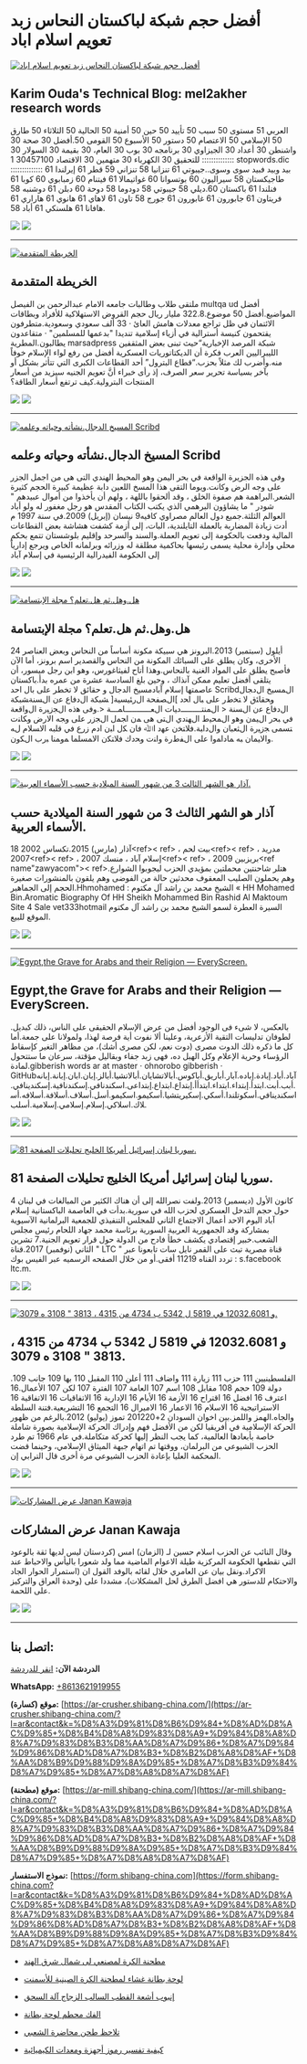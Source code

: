 # أفضل حجم شبكة لباكستان النحاس زبد تعويم اسلام اباد

<a href="https://swt.shibang-china.com/?l=ar&img&k=%D8%A3%D9%81%D8%B6%D9%84+%D8%AD%D8%AC%D9%85+%D8%B4%D8%A8%D9%83%D8%A9+%D9%84%D8%A8%D8%A7%D9%83%D8%B3%D8%AA%D8%A7%D9%86+%D8%A7%D9%84%D9%86%D8%AD%D8%A7%D8%B3+%D8%B2%D8%A8%D8%AF+%D8%AA%D8%B9%D9%88%D9%8A%D9%85+%D8%A7%D8%B3%D9%84%D8%A7%D9%85+%D8%A7%D8%A8%D8%A7%D8%AF" target="_blank">![أفضل حجم شبكة لباكستان النحاس زبد تعويم اسلام اباد](http://static.shibang-china.com/all-800x300/357.jpg)</a>

## Karim Ouda&#39;s Technical Blog: mel2akher research words
العربي 51 مستوى 50 سبب 50 تأييد 50 حين 50 أمنية 50 الحالية 50 الثلاثاء 50 طارق 50 الإسلامي 50 الاعتصام 50 دستور 50 الأسبوع 50 القومى 50.أفضل 30 صحة 30 واشنطن 30 أعداد 30 الجيزاوي 30 برنامجه 30 بوب 30 العام، 30 بقيمة 30 السولار 30 للتحقيق 30 الكهرباء 30 متهمين 30 الاقتصاد 30457100 1 :::::::::::::: stopwords.dic :::::::::::::: بيد وبيد فبيد سوى وسوى..جيبوتي 61 تنزانيا 58 تنزاني 59 قطر 61 إيرلندا 61 طاجيكستان 58 سيراليون 60 بوتسوانا 60 غواتيمالا 61 فيتنام 60 زمبابوي 60 كوبا 61 فنلندا 61 باكستان 60.ديلي 58 جيبوتي 58 دودوما 58 دوحة 60 دبلن 61 دوشنبه 58 فريتاون 61 جابورون 61 غابورون 61 جورج 58 تاون 61 لاهاي 61 هانوي 61 هاراري 61 هافانا 61 هلسنكي 61 أباد 58.


<a href="https://whatsapp.shibangsoft.com/WhatsApp.php" target="_blank" title="WhatsApp">![](http://static.shibang-china.com/icon/whatsapp.png)</a> <a href="https://swt.shibang-china.com/?l=ar&icon&k=%D8%A3%D9%81%D8%B6%D9%84+%D8%AD%D8%AC%D9%85+%D8%B4%D8%A8%D9%83%D8%A9+%D9%84%D8%A8%D8%A7%D9%83%D8%B3%D8%AA%D8%A7%D9%86+%D8%A7%D9%84%D9%86%D8%AD%D8%A7%D8%B3+%D8%B2%D8%A8%D8%AF+%D8%AA%D8%B9%D9%88%D9%8A%D9%85+%D8%A7%D8%B3%D9%84%D8%A7%D9%85+%D8%A7%D8%A8%D8%A7%D8%AF" target="_blank">![](http://static.shibang-china.com/icon/chat-ar.png)</a>

---

<a href="https://swt.shibang-china.com/?l=ar&img&k=%D8%A3%D9%81%D8%B6%D9%84+%D8%AD%D8%AC%D9%85+%D8%B4%D8%A8%D9%83%D8%A9+%D9%84%D8%A8%D8%A7%D9%83%D8%B3%D8%AA%D8%A7%D9%86+%D8%A7%D9%84%D9%86%D8%AD%D8%A7%D8%B3+%D8%B2%D8%A8%D8%AF+%D8%AA%D8%B9%D9%88%D9%8A%D9%85+%D8%A7%D8%B3%D9%84%D8%A7%D9%85+%D8%A7%D8%A8%D8%A7%D8%AF" target="_blank">![الخريطة المتقدمة](http://static.shibang-china.com/all-800x300/307.jpg)</a>

## الخريطة المتقدمة
ملتقى طلاب وطالبات جامعه الامام عبدالرحمن بن الفيصل multqa ud أفضل المواضيع.أفضل 50 موضوع.322.8 مليار ريال حجم القروض الاستهلاكية للأفراد وبطاقات الائتمان في ظل تراجع معدلات هامش العائ &middot; 33 ألف سعودي وسعودية.متطرفون يقتحمون كنيسة أسترالية في أزياء إسلامية تنديدا &quot;بدعمها للمسلمين&quot; &middot; متقاعدون يطالبون.المطرية marsadpress شبكة المرصد الإخبارية“حيث تبنى بعض المثقفين الليبراليين العرب فكرة أن الديكتاتوريات العسكرية أفضل من رفع لواء الإسلام خوفاً منه.وأضرب لك مثلاً بحزب.“قطاع البترول” أحد القطاعات الكبرى التي تتأثر بشكل أو بآخر بسياسة تحرير سعر الصرف، إذ رأى خبراء أنَّ تعويم الجنيه سيزيد من أسعار المنتجات البترولية.كيف ترتفع أسعار الطاقة؟


<a href="https://whatsapp.shibangsoft.com/WhatsApp.php" target="_blank" title="WhatsApp">![](http://static.shibang-china.com/icon/whatsapp.png)</a> <a href="https://swt.shibang-china.com/?l=ar&icon&k=%D8%A3%D9%81%D8%B6%D9%84+%D8%AD%D8%AC%D9%85+%D8%B4%D8%A8%D9%83%D8%A9+%D9%84%D8%A8%D8%A7%D9%83%D8%B3%D8%AA%D8%A7%D9%86+%D8%A7%D9%84%D9%86%D8%AD%D8%A7%D8%B3+%D8%B2%D8%A8%D8%AF+%D8%AA%D8%B9%D9%88%D9%8A%D9%85+%D8%A7%D8%B3%D9%84%D8%A7%D9%85+%D8%A7%D8%A8%D8%A7%D8%AF" target="_blank">![](http://static.shibang-china.com/icon/chat-ar.png)</a>

---

<a href="https://swt.shibang-china.com/?l=ar&img&k=%D8%A3%D9%81%D8%B6%D9%84+%D8%AD%D8%AC%D9%85+%D8%B4%D8%A8%D9%83%D8%A9+%D9%84%D8%A8%D8%A7%D9%83%D8%B3%D8%AA%D8%A7%D9%86+%D8%A7%D9%84%D9%86%D8%AD%D8%A7%D8%B3+%D8%B2%D8%A8%D8%AF+%D8%AA%D8%B9%D9%88%D9%8A%D9%85+%D8%A7%D8%B3%D9%84%D8%A7%D9%85+%D8%A7%D8%A8%D8%A7%D8%AF" target="_blank">![المسيخ الدجال.نشأته وحياته وعلمه Scribd](http://static.shibang-china.com/all-800x300/877.jpg)</a>

## المسيخ الدجال.نشأته وحياته وعلمه Scribd
وفى هذه الجزيرة الواقعة في بحر اليمن وهو المحيط الهندي التى هى من اجمل الجزر على وجه الرض وكانت.ويوما التقى هذا المسخ اللعين دابة عظيمة كبيرة الحجم كثيرة الشعر.البراهمة هم صفوة الخلق ، وقد ألحقوا باللهة ، ولهم أن يأخذوا من أموال عبيدهم &quot; شودر &quot; ما يشاؤون البرهمي الذي يكتب الكتاب المقدس هو رجل مغفور له ولو أباد العوالم الثلثة.جميع دول العالم مصراوي كافيه9 نيسان (إبريل) 2009.في سنة 1997 م أدت زيادة المضاربة بالعملة التايلندية، البات، إلى أزمة كشفت هشاشة بعض القطاعات المالية ودفعت بالحكومة إلى تعويم العملة.والسند والسرحد وإقليم بلوشستان تتمع بحكم محلي وإدارة محلية يسمى رئيسها بحاكمية مطلقة له وزرائه وبرلمانه الخاص ويرجع إدارياً إلى الحكومة الفيدرالية الرئيسية في إسلام آباد


<a href="https://whatsapp.shibangsoft.com/WhatsApp.php" target="_blank" title="WhatsApp">![](http://static.shibang-china.com/icon/whatsapp.png)</a> <a href="https://swt.shibang-china.com/?l=ar&icon&k=%D8%A3%D9%81%D8%B6%D9%84+%D8%AD%D8%AC%D9%85+%D8%B4%D8%A8%D9%83%D8%A9+%D9%84%D8%A8%D8%A7%D9%83%D8%B3%D8%AA%D8%A7%D9%86+%D8%A7%D9%84%D9%86%D8%AD%D8%A7%D8%B3+%D8%B2%D8%A8%D8%AF+%D8%AA%D8%B9%D9%88%D9%8A%D9%85+%D8%A7%D8%B3%D9%84%D8%A7%D9%85+%D8%A7%D8%A8%D8%A7%D8%AF" target="_blank">![](http://static.shibang-china.com/icon/chat-ar.png)</a>

---

<a href="https://swt.shibang-china.com/?l=ar&img&k=%D8%A3%D9%81%D8%B6%D9%84+%D8%AD%D8%AC%D9%85+%D8%B4%D8%A8%D9%83%D8%A9+%D9%84%D8%A8%D8%A7%D9%83%D8%B3%D8%AA%D8%A7%D9%86+%D8%A7%D9%84%D9%86%D8%AD%D8%A7%D8%B3+%D8%B2%D8%A8%D8%AF+%D8%AA%D8%B9%D9%88%D9%8A%D9%85+%D8%A7%D8%B3%D9%84%D8%A7%D9%85+%D8%A7%D8%A8%D8%A7%D8%AF" target="_blank">![هل.وهل.ثم هل.تعلم؟ مجلة الإبتسامة](http://static.shibang-china.com/all-800x300/693.jpg)</a>

## هل.وهل.ثم هل.تعلم؟ مجلة الإبتسامة
24 أيلول (سبتمبر) 2013.البرونز هي سبيكة مكونة أساساً من النحاس وبعض العناصر الأخرى، وكان يطلق على السبائك المكونة من النحاس والقصدير اسم برونز، أما الآن فأصبح يطلق على المواد الغنية بالنحاس.وهذا أتاح لفيثاغورس، وهو ابن رجل ميسور، أن يتلقى أفضل تعليم ممكن آنذاك ، وحين بلغ السادسة عشرة من عمره بدأ.باكستان عاصمتها إسلام آبادمسيخ الدجال و حقائق لا تخطر على بال احد Scribdﺍﻝﻤﺴﻴﺦ ﺍﻝﺩﺠﺎل ﻭﺤﻘﺎﺌﻕ ﻻ ﺘﺨﻁﺭ ﻋﻠﻰ ﺒﺎل ﺍﺤﺩ ]ﺍﻝﺼﻔﺤﺔ ﺍﻝﺭﺌﻴﺴﻴﺔ[ ﺸﺒﻜﺔ ﺍﻝﺩﻓﺎﻉ ﻋﻥ ﺍﻝﺴﻨﺔﺸﺒﻜﺔ ﺍﻝﺩﻓﺎﻉ ﻋﻥ ﺍﻝﺴﻨﺔ &lt; ﺍﻝﻤﻨﺘـــــــــﺩﻴﺎﺕ ﺍﻝﻌـــــــــــﺎﻤـــﺔ &lt;.ﻭﻓﻰ ﻫﺫﻩ ﺍﻝﺠﺯﻴﺭﺓ ﺍﻝﻭﺍﻗﻌﺔ ﻓﻲ ﺒﺤﺭ ﺍﻝﻴﻤﻥ ﻭﻫﻭ ﺍﻝﻤﺤﻴﻁ ﺍﻝﻬﻨﺩﻱ ﺍﻝﺘﻰ ﻫﻰ ﻤﻥ ﺍﺠﻤل ﺍﻝﺠﺯﺭ ﻋﻠﻰ ﻭﺠﻪ ﺍﻻﺭﺽ ﻭﻜﺎﻨﺕ ﺘﺴﻤﻰ ﺠﺯﻴﺭﺓ ﺍﻝﺜﻌﺒﺎﻥ ﻭﺍﻝﺩﺍﺒﺔ.ﻓﻼﺘﺨﻥ ﻋﻬﺩ ﺍﷲ ﻓﺎﻥ ﻜل ﺍﺒﻥ ﺍﺩﻡ ﺯﺭﻉ ﻓﻲ ﻗﻠﺒﻪ ﺍﻻﺴﻼﻡ ﻝﻪ ﻭﺍﻻﻴﻤﺎﻥ ﺒﻪ ﻤﺎﺩﺍﻤﻭﺍ ﻋﻠﻰ ﺍﻝﻔﻁﺭﺓ ﻭﺍﻨﺕ ﻭﺤﺩﻙ ﻓﻼﺘﻜﻥ ﺍﻻﻤﺴﻠﻤﺎ ﻤﻭﻤﻨﺎ ﺒﺭﺏ ﺍﻝﻜﻭﻥ.


<a href="https://whatsapp.shibangsoft.com/WhatsApp.php" target="_blank" title="WhatsApp">![](http://static.shibang-china.com/icon/whatsapp.png)</a> <a href="https://swt.shibang-china.com/?l=ar&icon&k=%D8%A3%D9%81%D8%B6%D9%84+%D8%AD%D8%AC%D9%85+%D8%B4%D8%A8%D9%83%D8%A9+%D9%84%D8%A8%D8%A7%D9%83%D8%B3%D8%AA%D8%A7%D9%86+%D8%A7%D9%84%D9%86%D8%AD%D8%A7%D8%B3+%D8%B2%D8%A8%D8%AF+%D8%AA%D8%B9%D9%88%D9%8A%D9%85+%D8%A7%D8%B3%D9%84%D8%A7%D9%85+%D8%A7%D8%A8%D8%A7%D8%AF" target="_blank">![](http://static.shibang-china.com/icon/chat-ar.png)</a>

---

<a href="https://swt.shibang-china.com/?l=ar&img&k=%D8%A3%D9%81%D8%B6%D9%84+%D8%AD%D8%AC%D9%85+%D8%B4%D8%A8%D9%83%D8%A9+%D9%84%D8%A8%D8%A7%D9%83%D8%B3%D8%AA%D8%A7%D9%86+%D8%A7%D9%84%D9%86%D8%AD%D8%A7%D8%B3+%D8%B2%D8%A8%D8%AF+%D8%AA%D8%B9%D9%88%D9%8A%D9%85+%D8%A7%D8%B3%D9%84%D8%A7%D9%85+%D8%A7%D8%A8%D8%A7%D8%AF" target="_blank">![آذار هو الشهر الثالث 3 من شهور السنة الميلادية حسب الأسماء العربية.](http://static.shibang-china.com/all-800x300/1137.jpg)</a>

## آذار هو الشهر الثالث 3 من شهور السنة الميلادية حسب الأسماء العربية.
18 آذار (مارس) 2015.تكساس 2002&lt;ref&gt;&lt; ref&gt; ، بيت لحم&lt;ref&gt;&lt; ref&gt; ، مدريد 2007&lt;ref&gt;&lt; ref&gt; ، إسلام آباد ، منسك 2007&lt;ref&gt;&lt; ref&gt; ، بريزبين 2009&lt;ref name&quot;zawyacom&quot;&gt;&lt; ref&gt;.هتلر شاحنتين محملتين بمؤيدي الحزب ليجوبوا الشوارع وهم يحملون الصليب المعقوف محدثين حالة من الفوضى وهم يلقون بالمنشورات صغيرة الحجم إلى الجماهير.Hhmohamed : الشيخ محمد بن راشد آل مكتوم « HH Mohamed Bin.Aromatic Biography Of HH Sheikh Mohammed Bin Rashid Al Maktoum Site 4 Sale vet333hotmail السيرة العطرة لسمو الشيخ محمد بن راشد آل مكتوم الموقع للبيع.


<a href="https://whatsapp.shibangsoft.com/WhatsApp.php" target="_blank" title="WhatsApp">![](http://static.shibang-china.com/icon/whatsapp.png)</a> <a href="https://swt.shibang-china.com/?l=ar&icon&k=%D8%A3%D9%81%D8%B6%D9%84+%D8%AD%D8%AC%D9%85+%D8%B4%D8%A8%D9%83%D8%A9+%D9%84%D8%A8%D8%A7%D9%83%D8%B3%D8%AA%D8%A7%D9%86+%D8%A7%D9%84%D9%86%D8%AD%D8%A7%D8%B3+%D8%B2%D8%A8%D8%AF+%D8%AA%D8%B9%D9%88%D9%8A%D9%85+%D8%A7%D8%B3%D9%84%D8%A7%D9%85+%D8%A7%D8%A8%D8%A7%D8%AF" target="_blank">![](http://static.shibang-china.com/icon/chat-ar.png)</a>

---

<a href="https://swt.shibang-china.com/?l=ar&img&k=%D8%A3%D9%81%D8%B6%D9%84+%D8%AD%D8%AC%D9%85+%D8%B4%D8%A8%D9%83%D8%A9+%D9%84%D8%A8%D8%A7%D9%83%D8%B3%D8%AA%D8%A7%D9%86+%D8%A7%D9%84%D9%86%D8%AD%D8%A7%D8%B3+%D8%B2%D8%A8%D8%AF+%D8%AA%D8%B9%D9%88%D9%8A%D9%85+%D8%A7%D8%B3%D9%84%D8%A7%D9%85+%D8%A7%D8%A8%D8%A7%D8%AF" target="_blank">![Egypt,the Grave for Arabs and their Religion — EveryScreen.](http://static.shibang-china.com/all-800x300/1063.jpg)</a>

## Egypt,the Grave for Arabs and their Religion — EveryScreen.
.بالعكس، لا شىء فى الوجود أفضل من عرض الإسلام الحقيقى على الناس، ذلك كبديل لطوفان تدليسات التقية الأزعرية، وعلينا ألا نفوت أية فرصة لهذا، ولمولانا على جمعة.أما كل ما ذكره ذلك الدوت مصرى (دوت نعم، لكن مصرى أشك)، من مظاهر التغير كإسقاط الرؤساء وحرية الإعلام وكل الهبل ده، فهى زبد جفاء وبقاليل مؤقتة، سرعان ما ستتحول لمادة.gibberish words ar at master · ohnorobo gibberish · GitHubآباد.أباد.إبادة.إباده.آبار.أباريق.أباكوس.أبالاتشايان.أبالاتشيا.أبالز.إبان.ابان.إبانة.إبانه.أبب.أبت.ابتدأ.إبتداء.ابتداء.ابتدأأ.إبتداع.ابتداع.إبتداعى.اسكندنافي.إسكندنافية.إسكندينافي.اسكندينافي.أسكوتلندا.أسكي.إسكيريتشيا.أسكيمو.اسكيمو.أسل.أسلاف.أسلافة.أسلافه.أسلاك.اسلاكي.إسلام.إسلامي.إسلامية.أسلب.


<a href="https://whatsapp.shibangsoft.com/WhatsApp.php" target="_blank" title="WhatsApp">![](http://static.shibang-china.com/icon/whatsapp.png)</a> <a href="https://swt.shibang-china.com/?l=ar&icon&k=%D8%A3%D9%81%D8%B6%D9%84+%D8%AD%D8%AC%D9%85+%D8%B4%D8%A8%D9%83%D8%A9+%D9%84%D8%A8%D8%A7%D9%83%D8%B3%D8%AA%D8%A7%D9%86+%D8%A7%D9%84%D9%86%D8%AD%D8%A7%D8%B3+%D8%B2%D8%A8%D8%AF+%D8%AA%D8%B9%D9%88%D9%8A%D9%85+%D8%A7%D8%B3%D9%84%D8%A7%D9%85+%D8%A7%D8%A8%D8%A7%D8%AF" target="_blank">![](http://static.shibang-china.com/icon/chat-ar.png)</a>

---

<a href="https://swt.shibang-china.com/?l=ar&img&k=%D8%A3%D9%81%D8%B6%D9%84+%D8%AD%D8%AC%D9%85+%D8%B4%D8%A8%D9%83%D8%A9+%D9%84%D8%A8%D8%A7%D9%83%D8%B3%D8%AA%D8%A7%D9%86+%D8%A7%D9%84%D9%86%D8%AD%D8%A7%D8%B3+%D8%B2%D8%A8%D8%AF+%D8%AA%D8%B9%D9%88%D9%8A%D9%85+%D8%A7%D8%B3%D9%84%D8%A7%D9%85+%D8%A7%D8%A8%D8%A7%D8%AF" target="_blank">![سوريا لبنان إسرائيل أمريكا الخليج تحليلات الصفحة 81.](http://static.shibang-china.com/all-800x300/456.jpg)</a>

## سوريا لبنان إسرائيل أمريكا الخليج تحليلات الصفحة 81.
4 كانون الأول (ديسمبر) 2013.ولفت نصرالله إلى أن هناك الكثير من المبالغات في لبنان حول حجم التدخل العسكري لحزب الله في سورية.بدأت في العاصمة الباكستانية إسلام آباد اليوم الاحد أعمال الاجتماع الثاني للمجلس التنفيذي للجمعية البرلمانية الآسيوية بمشاركة وفد الجمهورية العربية السورية برئاسة محمد جهاد اللحام رئيس مجلس الشعب.خبير إقتصادي يكشف خطأ فادح من الدولة حول قرار تعويم الجنية.7 تشرين الثاني (نوفمبر) 2017.قناة &quot; LTC &quot; قناة مصرية تبث على القمر نايل سات تابعونا عبر تردد القناه 11219 أفقى.أو من خلال الصفحه الرسميه عبر الفيس بوك : s.facebook ltc.m.


<a href="https://whatsapp.shibangsoft.com/WhatsApp.php" target="_blank" title="WhatsApp">![](http://static.shibang-china.com/icon/whatsapp.png)</a> <a href="https://swt.shibang-china.com/?l=ar&icon&k=%D8%A3%D9%81%D8%B6%D9%84+%D8%AD%D8%AC%D9%85+%D8%B4%D8%A8%D9%83%D8%A9+%D9%84%D8%A8%D8%A7%D9%83%D8%B3%D8%AA%D8%A7%D9%86+%D8%A7%D9%84%D9%86%D8%AD%D8%A7%D8%B3+%D8%B2%D8%A8%D8%AF+%D8%AA%D8%B9%D9%88%D9%8A%D9%85+%D8%A7%D8%B3%D9%84%D8%A7%D9%85+%D8%A7%D8%A8%D8%A7%D8%AF" target="_blank">![](http://static.shibang-china.com/icon/chat-ar.png)</a>

---

<a href="https://swt.shibang-china.com/?l=ar&img&k=%D8%A3%D9%81%D8%B6%D9%84+%D8%AD%D8%AC%D9%85+%D8%B4%D8%A8%D9%83%D8%A9+%D9%84%D8%A8%D8%A7%D9%83%D8%B3%D8%AA%D8%A7%D9%86+%D8%A7%D9%84%D9%86%D8%AD%D8%A7%D8%B3+%D8%B2%D8%A8%D8%AF+%D8%AA%D8%B9%D9%88%D9%8A%D9%85+%D8%A7%D8%B3%D9%84%D8%A7%D9%85+%D8%A7%D8%A8%D8%A7%D8%AF" target="_blank">![و 12032.6081 في 5819 ل 5342 ب 4734 من 4315 ، 3813 &quot; 3108 ه 3079.](http://static.shibang-china.com/all-800x300/613.jpg)</a>

## و 12032.6081 في 5819 ل 5342 ب 4734 من 4315 ، 3813 &quot; 3108 ه 3079.
.الفلسطينيين 111 حزب 111 زيارة 111 واضاف 111 أعلن 110 المقبل 110 بها 109 جانب 109 دولة 109 حجم 108 مقابل 108 اسم 107 العامة 107 الفترة 107 لكن 107 الأعمال.16 اعترف 16 افضل 16 اقتراح 16 الأزمة 16 الأيام 16 الإدارية 16 الاتفاقيات 16 الاتفاقية 16 الاستراتيجية 16 الاسلام 16 الاعمار 16 الاميرال 16 التجمع 16 التشريعية.فتنة السلطة والجاه.الهمز واللمز.بين اخوان السودان 2+201220 تموز (يوليو) 2012.بالرغم من ظهور الحركة الإسلامية في أفريقيا لكن من الأفضل فهم وإدراك الحركة الإسلامية بصورة شاملة خاصة بأبعادها العالمية، كما يجب النظر إليها كحركة متكاملة.في عام 1966 تم طرد الحزب الشيوعي من البرلمان، ووقتها تم اتهام جبهة الميثاق الإسلامي، وحينما قضت المحكمة العليا بإعادة الحزب الشيوعي مرة أخرى قال الترابي إن.


<a href="https://whatsapp.shibangsoft.com/WhatsApp.php" target="_blank" title="WhatsApp">![](http://static.shibang-china.com/icon/whatsapp.png)</a> <a href="https://swt.shibang-china.com/?l=ar&icon&k=%D8%A3%D9%81%D8%B6%D9%84+%D8%AD%D8%AC%D9%85+%D8%B4%D8%A8%D9%83%D8%A9+%D9%84%D8%A8%D8%A7%D9%83%D8%B3%D8%AA%D8%A7%D9%86+%D8%A7%D9%84%D9%86%D8%AD%D8%A7%D8%B3+%D8%B2%D8%A8%D8%AF+%D8%AA%D8%B9%D9%88%D9%8A%D9%85+%D8%A7%D8%B3%D9%84%D8%A7%D9%85+%D8%A7%D8%A8%D8%A7%D8%AF" target="_blank">![](http://static.shibang-china.com/icon/chat-ar.png)</a>

---

<a href="https://swt.shibang-china.com/?l=ar&img&k=%D8%A3%D9%81%D8%B6%D9%84+%D8%AD%D8%AC%D9%85+%D8%B4%D8%A8%D9%83%D8%A9+%D9%84%D8%A8%D8%A7%D9%83%D8%B3%D8%AA%D8%A7%D9%86+%D8%A7%D9%84%D9%86%D8%AD%D8%A7%D8%B3+%D8%B2%D8%A8%D8%AF+%D8%AA%D8%B9%D9%88%D9%8A%D9%85+%D8%A7%D8%B3%D9%84%D8%A7%D9%85+%D8%A7%D8%A8%D8%A7%D8%AF" target="_blank">![عرض المشاركات Janan Kawaja](http://static.shibang-china.com/all-800x300/819.jpg)</a>

## عرض المشاركات Janan Kawaja
وقال النائب عن الحزب اسلام حسين لـ (الزمان) امس (كردستان ليس لديها ثقة بالوعود التي تقطعها الحكومة المركزية طيلة الاعوام الماضية مما ولد شعورا باليأس والاحباط عند الاكراد.ونقل بيان عن العامري خلال لقائه بالوفد القول ان (استمرار الحوار الجاد والاحتكام للدستور هي افضل الطرق لحل المشكلات)، مشددا على (وحدة العراق والتركيز على اللحمة.

<a href="https://whatsapp.shibangsoft.com/WhatsApp.php" target="_blank" title="WhatsApp">![](http://static.shibang-china.com/icon/whatsapp.png)</a> <a href="https://swt.shibang-china.com/?l=ar&icon&k=%D8%A3%D9%81%D8%B6%D9%84+%D8%AD%D8%AC%D9%85+%D8%B4%D8%A8%D9%83%D8%A9+%D9%84%D8%A8%D8%A7%D9%83%D8%B3%D8%AA%D8%A7%D9%86+%D8%A7%D9%84%D9%86%D8%AD%D8%A7%D8%B3+%D8%B2%D8%A8%D8%AF+%D8%AA%D8%B9%D9%88%D9%8A%D9%85+%D8%A7%D8%B3%D9%84%D8%A7%D9%85+%D8%A7%D8%A8%D8%A7%D8%AF" target="_blank">![](http://static.shibang-china.com/icon/chat-ar.png)</a>

---
## اتصل بنا:

**الدردشة الآن:** [انقر للدردشة](https://swt.shibang-china.com?l=ar&contact&k=%D8%A3%D9%81%D8%B6%D9%84+%D8%AD%D8%AC%D9%85+%D8%B4%D8%A8%D9%83%D8%A9+%D9%84%D8%A8%D8%A7%D9%83%D8%B3%D8%AA%D8%A7%D9%86+%D8%A7%D9%84%D9%86%D8%AD%D8%A7%D8%B3+%D8%B2%D8%A8%D8%AF+%D8%AA%D8%B9%D9%88%D9%8A%D9%85+%D8%A7%D8%B3%D9%84%D8%A7%D9%85+%D8%A7%D8%A8%D8%A7%D8%AF)

**WhatsApp:**  [+8613621919955](https://whatsapp.shibangsoft.com/WhatsApp.php)

**موقع (كسارة):** [https://ar-crusher.shibang-china.com/](https://ar-crusher.shibang-china.com/?l=ar&contact&k=%D8%A3%D9%81%D8%B6%D9%84+%D8%AD%D8%AC%D9%85+%D8%B4%D8%A8%D9%83%D8%A9+%D9%84%D8%A8%D8%A7%D9%83%D8%B3%D8%AA%D8%A7%D9%86+%D8%A7%D9%84%D9%86%D8%AD%D8%A7%D8%B3+%D8%B2%D8%A8%D8%AF+%D8%AA%D8%B9%D9%88%D9%8A%D9%85+%D8%A7%D8%B3%D9%84%D8%A7%D9%85+%D8%A7%D8%A8%D8%A7%D8%AF)

**موقع (مطحنة):** [https://ar-mill.shibang-china.com/](https://ar-mill.shibang-china.com/?l=ar&contact&k=%D8%A3%D9%81%D8%B6%D9%84+%D8%AD%D8%AC%D9%85+%D8%B4%D8%A8%D9%83%D8%A9+%D9%84%D8%A8%D8%A7%D9%83%D8%B3%D8%AA%D8%A7%D9%86+%D8%A7%D9%84%D9%86%D8%AD%D8%A7%D8%B3+%D8%B2%D8%A8%D8%AF+%D8%AA%D8%B9%D9%88%D9%8A%D9%85+%D8%A7%D8%B3%D9%84%D8%A7%D9%85+%D8%A7%D8%A8%D8%A7%D8%AF)

**نموذج الاستفسار:** [https://form.shibang-china.com](https://form.shibang-china.com?l=ar&contact&k=%D8%A3%D9%81%D8%B6%D9%84+%D8%AD%D8%AC%D9%85+%D8%B4%D8%A8%D9%83%D8%A9+%D9%84%D8%A8%D8%A7%D9%83%D8%B3%D8%AA%D8%A7%D9%86+%D8%A7%D9%84%D9%86%D8%AD%D8%A7%D8%B3+%D8%B2%D8%A8%D8%AF+%D8%AA%D8%B9%D9%88%D9%8A%D9%85+%D8%A7%D8%B3%D9%84%D8%A7%D9%85+%D8%A7%D8%A8%D8%A7%D8%AF)

* [مطحنة الكرة لمصنعي لى شمال شرق الهند](../29/%D9%85%D8%B7%D8%AD%D9%86%D8%A9%20%D8%A7%D9%84%D9%83%D8%B1%D8%A9%20%D9%84%D9%85%D8%B5%D9%86%D8%B9%D9%8A%20%D9%84%D9%89%20%D8%B4%D9%85%D8%A7%D9%84%20%D8%B4%D8%B1%D9%82%20%D8%A7%D9%84%D9%87%D9%86%D8%AF.md)

* [لوحة بطانة غشاء لمطحنة الكرة الصينية للأسمنت](../29/%D9%84%D9%88%D8%AD%D8%A9%20%D8%A8%D8%B7%D8%A7%D9%86%D8%A9%20%D8%BA%D8%B4%D8%A7%D8%A1%20%D9%84%D9%85%D8%B7%D8%AD%D9%86%D8%A9%20%D8%A7%D9%84%D9%83%D8%B1%D8%A9%20%D8%A7%D9%84%D8%B5%D9%8A%D9%86%D9%8A%D8%A9%20%D9%84%D9%84%D8%A3%D8%B3%D9%85%D9%86%D8%AA.md)

* [إنبوب أشعة القطب السالب الزجاج آلة السحق](../30/%D8%A5%D9%86%D8%A8%D9%88%D8%A8%20%D8%A3%D8%B4%D8%B9%D8%A9%20%D8%A7%D9%84%D9%82%D8%B7%D8%A8%20%D8%A7%D9%84%D8%B3%D8%A7%D9%84%D8%A8%20%D8%A7%D9%84%D8%B2%D8%AC%D8%A7%D8%AC%20%D8%A2%D9%84%D8%A9%20%D8%A7%D9%84%D8%B3%D8%AD%D9%82.md)

* [الفك محطم لوحة بطانة](../26/%D8%A7%D9%84%D9%81%D9%83%20%D9%85%D8%AD%D8%B7%D9%85%20%D9%84%D9%88%D8%AD%D8%A9%20%D8%A8%D8%B7%D8%A7%D9%86%D8%A9.md)

* [تلاحظ طحن محاضرة الشعبي](../28/%D8%AA%D9%84%D8%A7%D8%AD%D8%B8%20%D8%B7%D8%AD%D9%86%20%D9%85%D8%AD%D8%A7%D8%B6%D8%B1%D8%A9%20%D8%A7%D9%84%D8%B4%D8%B9%D8%A8%D9%8A.md)

* [كيفية تفسير رموز أجهزة ومعدات الكيميائية](../30/%D9%83%D9%8A%D9%81%D9%8A%D8%A9%20%D8%AA%D9%81%D8%B3%D9%8A%D8%B1%20%D8%B1%D9%85%D9%88%D8%B2%20%D8%A3%D8%AC%D9%87%D8%B2%D8%A9%20%D9%88%D9%85%D8%B9%D8%AF%D8%A7%D8%AA%20%D8%A7%D9%84%D9%83%D9%8A%D9%85%D9%8A%D8%A7%D8%A6%D9%8A%D8%A9.md)